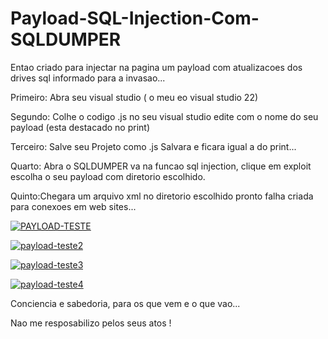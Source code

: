 # Payload-SQL-Injection-Com-SQLDUMPER

Entao criado para injectar na pagina um payload com atualizacoes dos drives sql informado para a invasao...

Primeiro: Abra seu visual studio ( o meu eo visual studio 22)


Segundo: Colhe o codigo .js no seu visual studio edite com o nome do seu payload (esta destacado no print)


Terceiro: Salve seu Projeto como .js Salvara e ficara igual a do print...


Quarto: Abra o SQLDUMPER va na funcao sql injection, clique em exploit escolha o seu payload com diretorio escolhido.


Quinto:Chegara um arquivo xml no diretorio escolhido pronto falha criada para conexoes em web sites...


<a href="https://ibb.co/Rhkq9pH"><img src="https://i.ibb.co/hXJSyR8/PAYLOAD-TESTE.png" alt="PAYLOAD-TESTE" border="0"></a>

<a href="https://ibb.co/PrfPczn"><img src="https://i.ibb.co/x2RB180/payload-teste2.png" alt="payload-teste2" border="0"></a>

<a href="https://ibb.co/bNm2DmD"><img src="https://i.ibb.co/SVydGyG/payload-teste3.png" alt="payload-teste3" border="0"></a>

<a href="https://ibb.co/d52Cn2L"><img src="https://i.ibb.co/rw68n6c/payload-teste4.png" alt="payload-teste4" border="0"></a>

Conciencia e sabedoria, para os que vem e o que vao...


Nao me resposabilizo pelos seus atos !
